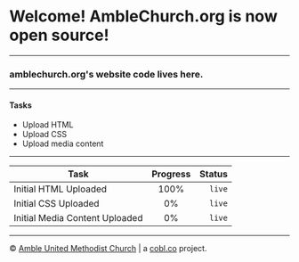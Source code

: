# Welcome! AmbleChurch.org is now open source!
***
### amblechurch.org's website code lives here. 
***
#### Tasks
- Upload HTML
- Upload CSS
- Upload media content

***

| Task        | Progress           | Status |
| ------------- |:-------------:| -----:|
| Initial HTML Uploaded | 100% | `live` |
| Initial CSS Uploaded | 0% |   `live` |
| Initial Media Content Uploaded | 0% | `live` |

***

© [Amble United Methodist Church](https://amblechurch.org) | a [cobl.co](http://cobl.co) project.
